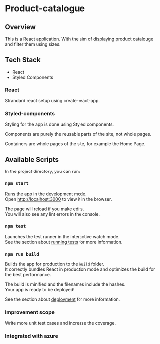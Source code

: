 # Product-catalogue

## Overview
This is a React application.
With the aim of displaying product catalouge and filter them using sizes.

## Tech Stack
- React
- Styled Components

### React
Strandard react setup using create-react-app.

### Styled-components
Styling for the app is done using Styled components.

Components are purely the reusable parts of the site, not whole pages.

Containers are whole pages of the site, for example the Home Page.

## Available Scripts

In the project directory, you can run:

### `npm start`

Runs the app in the development mode.<br>
Open [http://localhost:3000](http://localhost:3000) to view it in the browser.

The page will reload if you make edits.<br>
You will also see any lint errors in the console.

### `npm test`

Launches the test runner in the interactive watch mode.<br>
See the section about [running tests](https://facebook.github.io/create-react-app/docs/running-tests) for more information.

### `npm run build`

Builds the app for production to the `build` folder.<br>
It correctly bundles React in production mode and optimizes the build for the best performance.

The build is minified and the filenames include the hashes.<br>
Your app is ready to be deployed!

See the section about [deployment](https://facebook.github.io/create-react-app/docs/deployment) for more information.


### Improvement scope
Write more unit test cases and increase the coverage.

### Integrated with azure 
